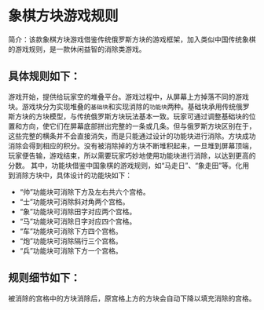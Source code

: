 # 象棋方块游戏规则
简介：该款象棋方块游戏借鉴传统俄罗斯方块的游戏框架，加入类似中国传统象棋的游戏规则，是一款休闲益智的消除类游戏。
## 具体规则如下：
游戏开始，提供给玩家空的堆叠平台。游戏过程中，从屏幕上方掉落不同的游戏块。游戏块分为实现堆叠的```基础块```和实现消除的```功能块```两种。基础块承用传统俄罗斯方块的方块模型，与传统俄罗斯方块玩法基本一致。玩家可通过调整基础块的位置和方向，使它们在屏幕底部拼出完整的一条或几条。但与俄罗斯方块区别在于，这些完整的横条并不会直接消失，而是只能通过设计的功能块进行消除。方块成功消除会得到相应的积分。没有被消除掉的方块不断堆积起来，一旦堆到屏幕顶端，玩家便告输，游戏结束，所以需要玩家巧妙地使用功能块进行消除，以达到更高的分数。
其中，功能块借鉴中国象棋的游戏规则，如“马走日”、“象走田”等。化用到消除方块中，具体设计的功能块如下：
- “帅”功能块可消除下方及左右共六个宫格。
- “士”功能块可消除斜对角两个宫格。
- “象”功能块可消除田字对应两个宫格。
- “马”功能块可消除日字对应四个宫格。
- “车”功能块可消除下方四个宫格。
- “炮”功能块可消除隔行三个宫格。
- “兵”功能块可消除下方一个宫格。
## 规则细节如下：
被消除的宫格中的方块消除后，原宫格上方的方块会自动下降以填充消除的宫格。
